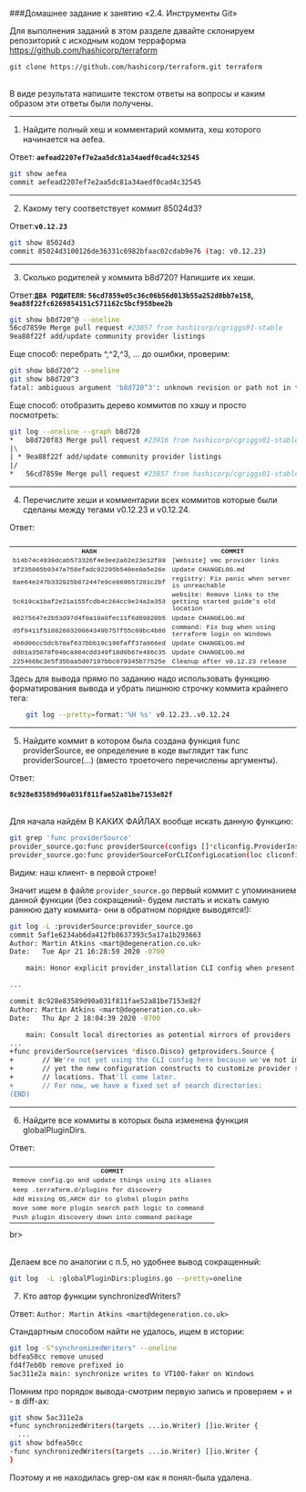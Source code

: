 ###Домашнее задание к занятию «2.4. Инструменты Git»


Для выполнения заданий в этом разделе давайте склонируем репозиторий с исходным кодом терраформа https://github.com/hashicorp/terraform
    
    git clone https://github.com/hashicorp/terraform.git terraform

<br>
В виде результата напишите текстом ответы на вопросы и каким образом эти ответы были получены.

---

1. Найдите полный хеш и комментарий коммита, хеш которого начинается на aefea. 

Ответ:<b> `aefead2207ef7e2aa5dc81a34aedf0cad4c32545` </b>

```bash
git show aefea
commit aefead2207ef7e2aa5dc81a34aedf0cad4c32545
```

---

2. Какому тегу соответствует коммит 85024d3?

Ответ:<b>`v0.12.23`</b>

```bash
git show 85024d3
commit 85024d3100126de36331c6982bfaac02cdab9e76 (tag: v0.12.23)
```

---

3. Сколько родителей у коммита b8d720? Напишите их хеши.

Ответ:<b>`ДВА РОДИТЕЛЯ`: `56cd7859e05c36c06b56d013b55a252d0bb7e158`, `9ea88f22fc6269854151c571162c5bcf958bee2b`</b>

```bash
git show b8d720^@ --oneline
56cd7859e Merge pull request #23857 from hashicorp/cgriggs01-stable
9ea88f22f add/update community provider listings
```

Еще способ: перебрать ^,^2,^3, ... до ошибки, проверим:

```bash 
git show b8d720^2 --oneline
git show b8d720^3
fatal: ambiguous argument 'b8d720^3': unknown revision or path not in the working tree.
```

Еще способ: отобразить дерево коммитов по хэшу и просто посмотреть:

```bash
git log --oneline --graph b8d720
*   b8d720f83 Merge pull request #23916 from hashicorp/cgriggs01-stable
|\
| * 9ea88f22f add/update community provider listings
|/
*   56cd7859e Merge pull request #23857 from hashicorp/cgriggs01-stable
```

---

4. Перечислите хеши и комментарии всех коммитов которые были сделаны между тегами v0.12.23 и v0.12.24.<br>

Ответ:


<table align="left" style='font-family:"Courier New", Courier, monospace; font-size:80%'>
    <tr> 
        <td align="center"> <b>HASH </td><td align="center"> <b> COMMIT </td>
    </tr>
    <tr> 
        <td> b14b74c4939dcab573326f4e3ee2a62e23e12f89 </td><td>  [Website] vmc provider links </td>
    </tr>
    <tr>
        <td> 3f235065b9347a758efadc92295b540ee0a5e26e </td><td>  Update CHANGELOG.md </td>
    </tr>
    <tr>
        <td> 6ae64e247b332925b872447e9ce869657281c2bf </td><td>  registry: Fix panic when server is unreachable </td>
    </tr>
    <tr>
        <td> 5c619ca1baf2e21a155fcdb4c264cc9e24a2a353 </td><td>  website: Remove links to the getting started guide's old location </td>
    </tr>
    <tr>
        <td> 06275647e2b53d97d4f0a19a0fec11f6d69820b5 </td><td>  Update CHANGELOG.md </td>
    </tr>
    <tr> 
        <td> d5f9411f5108260320064349b757f55c09bc4b80 </td><td>  command: Fix bug when using terraform login on Windows </td>
    </tr>
    <tr>  
        <td> 4b6d06cc5dcb78af637bbb19c198faff37a066ed </td><td>  Update CHANGELOG.md </td>
    </tr>
    <tr> 
        <td> dd01a35078f040ca984cdd349f18d0b67e486c35 </td><td>  Update CHANGELOG.md </td>
    </tr>
    <tr> 
        <td> 225466bc3e5f35baa5d07197bbc079345b77525e </td><td>  Cleanup after v0.12.23 release </td>
    </tr>
</table>

<br><br><br><br><br><br><br><br><br><br><br><br>

Здесь для вывода прямо по заданию надо использовать функцию форматирования вывода и убрать лишнюю строчку коммита крайнего тега:

```bash
    git log --pretty=format:'%H %s' v0.12.23..v0.12.24
```

---

5. Найдите коммит в котором была создана функция func providerSource, ее определение в коде выглядит так func providerSource(...) (вместо троеточего перечислены аргументы).<br>

Ответ: 

<b> `8c928e83589d90a031f811fae52a81be7153e82f` </b> <br><br>

Для начала найдём В КАКИХ ФАЙЛАХ вообще искать данную функцию: 

```bash
git grep 'func providerSource'
provider_source.go:func providerSource(configs []*cliconfig.ProviderInstallation, services *disco.Disco) (getproviders.Source, tfdiags.Diagnostics) {
provider_source.go:func providerSourceForCLIConfigLocation(loc cliconfig.ProviderInstallationLocation, services *disco.Disco) (getproviders.Source, tfdiags.Diagnostics) {
```

Видим: наш клиент- в первой строке! <br>

Значит ищем в файле `provider_source.go` первый коммит с упоминанием данной функции (без сокращений- будем листать и искать самую раннюю дату коммита- они в обратном порядке выводятся!):

```bash
git log -L :providerSource:provider_source.go
commit 5af1e6234ab6da412fb8637393c5a17a1b293663
Author: Martin Atkins <mart@degeneration.co.uk>
Date:   Tue Apr 21 16:28:59 2020 -0700

    main: Honor explicit provider_installation CLI config when present

...

commit 8c928e83589d90a031f811fae52a81be7153e82f
Author: Martin Atkins <mart@degeneration.co.uk>
Date:   Thu Apr 2 18:04:39 2020 -0700

    main: Consult local directories as potential mirrors of providers
...
+func providerSource(services *disco.Disco) getproviders.Source {
+       // We're not yet using the CLI config here because we've not implemented
+       // yet the new configuration constructs to customize provider search
+       // locations. That'll come later.
+       // For now, we have a fixed set of search directories:
(END)
```

---

6. Найдите все коммиты в которых была изменена функция globalPluginDirs.<br>

Ответ:

<table align="left" style='font-family:"Courier New", Courier, monospace; font-size:80%'>
    <tr> 
        <td align="center"> <b> COMMIT </td>
    </tr>
    <tr> 
        <td align="left"> Remove config.go and update things using its aliases</td>
    </tr>
    <tr> 
        <td align="left"> keep .terraform.d/plugins for discovery</td>
    </tr>
    <tr> 
        <td align="left"> Add missing OS_ARCH dir to global plugin paths </td>
    </tr>
    <tr> 
        <td align="left"> move some more plugin search path logic to command </td>
    </tr>
    <tr> 
        <td align="left"> Push plugin discovery down into command package </td>
    </tr>
</table>

<br><br><br><br><br><br>br><br><br>

Делаем все по аналогии с п.5, но удобнее вывод сокращенный:

```bash
git log  -L :globalPluginDirs:plugins.go --pretty=oneline
```

7. Кто автор функции synchronizedWriters?

Ответ: `Author: Martin Atkins <mart@degeneration.co.uk>`

Стандартным способом найти не удалось, ищем в истории:

```bash
git log -S"synchronizedWriters" --oneline
bdfea50cc remove unused
fd4f7eb0b remove prefixed io
5ac311e2a main: synchronize writes to VT100-faker on Windows
```

Помним про порядок вывода-смотрим первую запись и проверяем + и - в diff-ах: 

```bash
git show 5ac311e2a
+func synchronizedWriters(targets ...io.Writer) []io.Writer {
  ...
git show bdfea50cc
-func synchronizedWriters(targets ...io.Writer) []io.Writer {
}
```

Поэтому и не находилась grep-ом как я понял-была удалена.